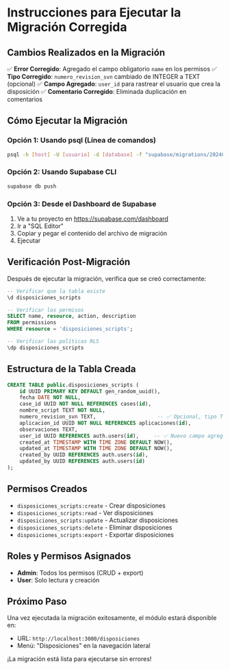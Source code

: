 # Instrucciones para Ejecutar la Migración Corregida

## Cambios Realizados en la Migración

✅ **Error Corregido**: Agregado el campo obligatorio `name` en los permisos
✅ **Tipo Corregido**: `numero_revision_svn` cambiado de INTEGER a TEXT (opcional)
✅ **Campo Agregado**: `user_id` para rastrear el usuario que crea la disposición
✅ **Comentario Corregido**: Eliminada duplicación en comentarios

## Cómo Ejecutar la Migración

### Opción 1: Usando psql (Línea de comandos)
```bash
psql -h [host] -U [usuario] -d [database] -f "supabase/migrations/20240101000000_create_disposiciones_scripts.sql"
```

### Opción 2: Usando Supabase CLI
```bash
supabase db push
```

### Opción 3: Desde el Dashboard de Supabase
1. Ve a tu proyecto en https://supabase.com/dashboard
2. Ir a "SQL Editor"
3. Copiar y pegar el contenido del archivo de migración
4. Ejecutar

## Verificación Post-Migración

Después de ejecutar la migración, verifica que se creó correctamente:

```sql
-- Verificar que la tabla existe
\d disposiciones_scripts

-- Verificar los permisos
SELECT name, resource, action, description 
FROM permissions 
WHERE resource = 'disposiciones_scripts';

-- Verificar las políticas RLS
\dp disposiciones_scripts
```

## Estructura de la Tabla Creada

```sql
CREATE TABLE public.disposiciones_scripts (
    id UUID PRIMARY KEY DEFAULT gen_random_uuid(),
    fecha DATE NOT NULL,
    case_id UUID NOT NULL REFERENCES cases(id),
    nombre_script TEXT NOT NULL,
    numero_revision_svn TEXT,                    -- ✅ Opcional, tipo TEXT
    aplicacion_id UUID NOT NULL REFERENCES aplicaciones(id),
    observaciones TEXT,
    user_id UUID REFERENCES auth.users(id),     -- ✅ Nuevo campo agregado
    created_at TIMESTAMP WITH TIME ZONE DEFAULT NOW(),
    updated_at TIMESTAMP WITH TIME ZONE DEFAULT NOW(),
    created_by UUID REFERENCES auth.users(id),
    updated_by UUID REFERENCES auth.users(id)
);
```

## Permisos Creados

- `disposiciones_scripts:create` - Crear disposiciones
- `disposiciones_scripts:read` - Ver disposiciones  
- `disposiciones_scripts:update` - Actualizar disposiciones
- `disposiciones_scripts:delete` - Eliminar disposiciones
- `disposiciones_scripts:export` - Exportar disposiciones

## Roles y Permisos Asignados

- **Admin**: Todos los permisos (CRUD + export)
- **User**: Solo lectura y creación

## Próximo Paso

Una vez ejecutada la migración exitosamente, el módulo estará disponible en:
- URL: `http://localhost:3000/disposiciones`
- Menú: "Disposiciones" en la navegación lateral

¡La migración está lista para ejecutarse sin errores!
